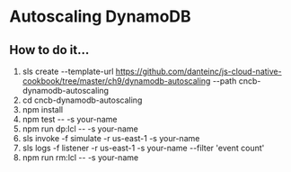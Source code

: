 # Autoscaling DynamoDB

## How to do it...
1. sls create --template-url https://github.com/danteinc/js-cloud-native-cookbook/tree/master/ch9/dynamodb-autoscaling --path cncb-dynamodb-autoscaling
2. cd cncb-dynamodb-autoscaling
3. npm install
4. npm test -- -s your-name
5. npm run dp:lcl -- -s your-name
6. sls invoke -f simulate -r us-east-1 -s your-name
7. sls logs -f listener -r us-east-1 -s your-name --filter 'event count'
8. npm run rm:lcl -- -s your-name
